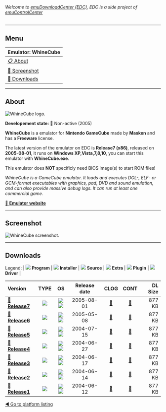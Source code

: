 ###### Welcome to [emuDownloadCenter (EDC)](https://github.com/PhoenixInteractiveNL/emuDownloadCenter/wiki/), EDC is a side project of [emuControlCenter](https://github.com/PhoenixInteractiveNL/emuControlCenter/wiki/)
***
## Menu
| **Emulator: WhineCube** |
|:---------|
| [:clipboard: About](#about) |
| [:sunrise: Screenshot](#screenshot) |
| [:floppy_disk: Downloads](#downloads) |
***
## About
![](https://github.com/PhoenixInteractiveNL/emuDownloadCenter/wiki/images_emulator/whinecube_logo_200.jpg "WhineCube logo.")

**Developement state:** :red_circle: Non-active (2005)

**WhineCube** is a emulator for **Nintendo GameCube** made by **Masken** and has a **Freeware** license.

The latest version of the emulator on EDC is **Release7 (x86)**, released on **2005-08-01**, it runs on **Windows XP,Vista,7,8,10**, you can start this emulator with **WhineCube.exe**.

This emulator does **NOT** specificly need BIOS image(s) to start ROM files!

_WhineCube is a GameCube emulator. It loads and executes DOL-, ELF- or GCM-format executables with graphics, pad, DVD and sound emulation, and can also provide massive debug logs. It can run at least one commercial game._

[:link: **Emulator website**](http://whinecube.emulation64.com/)
***
## Screenshot
![](https://raw.githubusercontent.com/PhoenixInteractiveNL/emuDownloadCenter/master/hooks/whinecube/emulator_screen_01.jpg "WhineCube screenshot.")
***
## Downloads
Legend:
| ![](https://raw.githubusercontent.com/wiki/PhoenixInteractiveNL/emuDownloadCenter/images_misc/icon_program_24.png) **Program** | 
![](https://raw.githubusercontent.com/wiki/PhoenixInteractiveNL/emuDownloadCenter/images_misc/icon_installer_24.png) **Installer** | 
![](https://raw.githubusercontent.com/wiki/PhoenixInteractiveNL/emuDownloadCenter/images_misc/icon_source_code_24.png) **Source** | 
![](https://raw.githubusercontent.com/wiki/PhoenixInteractiveNL/emuDownloadCenter/images_misc/icon_extra_24.png) **Extra** | 
![](https://raw.githubusercontent.com/wiki/PhoenixInteractiveNL/emuDownloadCenter/images_misc/icon_plugin_24.png) **Plugin** | 
![](https://raw.githubusercontent.com/wiki/PhoenixInteractiveNL/emuDownloadCenter/images_misc/icon_driver_24.png) **Driver** | 
 
| Version | TYPE | OS | Release date | CLOG | CONT | DL Size |
|:--------|:----:|:--:|:------------:|:----:|:----:|--------:|
| [:floppy_disk: **Release7**](https://github.com/PhoenixInteractiveNL/edc-repo0004/raw/master/whinecube/Release7.7z) | ![](https://raw.githubusercontent.com/wiki/PhoenixInteractiveNL/emuDownloadCenter/images_misc/icon_program_24.png) | ![](https://raw.githubusercontent.com/wiki/PhoenixInteractiveNL/emuDownloadCenter/images_misc/logo_windows_24.png)![](https://raw.githubusercontent.com/wiki/PhoenixInteractiveNL/emuDownloadCenter/images_misc/icon_32-bit_24.png) | 2005-08-01 | [:page_facing_up:](https://github.com/PhoenixInteractiveNL/edc-repo0004/blob/master/whinecube/Release7_changelog.txt) | [:mag_right:](https://github.com/PhoenixInteractiveNL/edc-repo0004/blob/master/whinecube/Release7_contents.txt) | 877 KB |
| [:floppy_disk: **Release6**](https://github.com/PhoenixInteractiveNL/edc-repo0004/raw/master/whinecube/Release6.7z) | ![](https://raw.githubusercontent.com/wiki/PhoenixInteractiveNL/emuDownloadCenter/images_misc/icon_program_24.png) | ![](https://raw.githubusercontent.com/wiki/PhoenixInteractiveNL/emuDownloadCenter/images_misc/logo_windows_24.png)![](https://raw.githubusercontent.com/wiki/PhoenixInteractiveNL/emuDownloadCenter/images_misc/icon_32-bit_24.png) | 2005-05-08 | [:page_facing_up:](https://github.com/PhoenixInteractiveNL/edc-repo0004/blob/master/whinecube/Release6_changelog.txt) | [:mag_right:](https://github.com/PhoenixInteractiveNL/edc-repo0004/blob/master/whinecube/Release6_contents.txt) | 877 KB |
| [:floppy_disk: **Release5**](https://github.com/PhoenixInteractiveNL/edc-repo0004/raw/master/whinecube/Release5.7z) | ![](https://raw.githubusercontent.com/wiki/PhoenixInteractiveNL/emuDownloadCenter/images_misc/icon_program_24.png) | ![](https://raw.githubusercontent.com/wiki/PhoenixInteractiveNL/emuDownloadCenter/images_misc/logo_windows_24.png)![](https://raw.githubusercontent.com/wiki/PhoenixInteractiveNL/emuDownloadCenter/images_misc/icon_32-bit_24.png) | 2004-07-15 | [:page_facing_up:](https://github.com/PhoenixInteractiveNL/edc-repo0004/blob/master/whinecube/Release5_changelog.txt) | [:mag_right:](https://github.com/PhoenixInteractiveNL/edc-repo0004/blob/master/whinecube/Release5_contents.txt) | 877 KB |
| [:floppy_disk: **Release4**](https://github.com/PhoenixInteractiveNL/edc-repo0004/raw/master/whinecube/Release4.7z) | ![](https://raw.githubusercontent.com/wiki/PhoenixInteractiveNL/emuDownloadCenter/images_misc/icon_program_24.png) | ![](https://raw.githubusercontent.com/wiki/PhoenixInteractiveNL/emuDownloadCenter/images_misc/logo_windows_24.png)![](https://raw.githubusercontent.com/wiki/PhoenixInteractiveNL/emuDownloadCenter/images_misc/icon_32-bit_24.png) | 2004-06-27 | [:page_facing_up:](https://github.com/PhoenixInteractiveNL/edc-repo0004/blob/master/whinecube/Release4_changelog.txt) | [:mag_right:](https://github.com/PhoenixInteractiveNL/edc-repo0004/blob/master/whinecube/Release4_contents.txt) | 877 KB |
| [:floppy_disk: **Release3**](https://github.com/PhoenixInteractiveNL/edc-repo0004/raw/master/whinecube/Release3.7z) | ![](https://raw.githubusercontent.com/wiki/PhoenixInteractiveNL/emuDownloadCenter/images_misc/icon_program_24.png) | ![](https://raw.githubusercontent.com/wiki/PhoenixInteractiveNL/emuDownloadCenter/images_misc/logo_windows_24.png)![](https://raw.githubusercontent.com/wiki/PhoenixInteractiveNL/emuDownloadCenter/images_misc/icon_32-bit_24.png) | 2004-06-17 | [:page_facing_up:](https://github.com/PhoenixInteractiveNL/edc-repo0004/blob/master/whinecube/Release3_changelog.txt) | [:mag_right:](https://github.com/PhoenixInteractiveNL/edc-repo0004/blob/master/whinecube/Release3_contents.txt) | 877 KB |
| [:floppy_disk: **Release2**](https://github.com/PhoenixInteractiveNL/edc-repo0004/raw/master/whinecube/Release2.7z) | ![](https://raw.githubusercontent.com/wiki/PhoenixInteractiveNL/emuDownloadCenter/images_misc/icon_program_24.png) | ![](https://raw.githubusercontent.com/wiki/PhoenixInteractiveNL/emuDownloadCenter/images_misc/logo_windows_24.png)![](https://raw.githubusercontent.com/wiki/PhoenixInteractiveNL/emuDownloadCenter/images_misc/icon_32-bit_24.png) | 2004-06-14 | [:page_facing_up:](https://github.com/PhoenixInteractiveNL/edc-repo0004/blob/master/whinecube/Release2_changelog.txt) | [:mag_right:](https://github.com/PhoenixInteractiveNL/edc-repo0004/blob/master/whinecube/Release2_contents.txt) | 877 KB |
| [:floppy_disk: **Release1**](https://github.com/PhoenixInteractiveNL/edc-repo0004/raw/master/whinecube/Release1.7z) | ![](https://raw.githubusercontent.com/wiki/PhoenixInteractiveNL/emuDownloadCenter/images_misc/icon_program_24.png) | ![](https://raw.githubusercontent.com/wiki/PhoenixInteractiveNL/emuDownloadCenter/images_misc/logo_windows_24.png)![](https://raw.githubusercontent.com/wiki/PhoenixInteractiveNL/emuDownloadCenter/images_misc/icon_32-bit_24.png) | 2004-06-12 | [:page_facing_up:](https://github.com/PhoenixInteractiveNL/edc-repo0004/blob/master/whinecube/Release1_changelog.txt) | [:mag_right:](https://github.com/PhoenixInteractiveNL/edc-repo0004/blob/master/whinecube/Release1_contents.txt) | 877 KB |

[:arrow_backward: Go to platform listing](https://github.com/PhoenixInteractiveNL/emuDownloadCenter/wiki/EDC-Platform-List)
